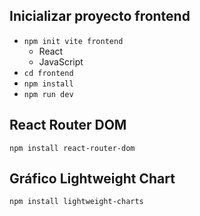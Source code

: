 ## Inicializar proyecto frontend
* ```npm init vite frontend```
    - React 
    - JavaScript
* ```cd frontend```
* ```npm install```
* ```npm run dev```

## React Router DOM
```npm install react-router-dom```

## Gráfico Lightweight Chart
```npm install lightweight-charts```
